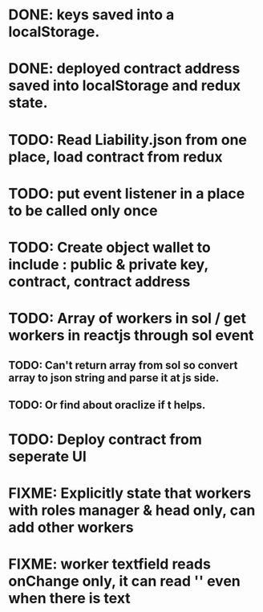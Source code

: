 # DONE: keys saved into a localStorage.
# DONE: deployed contract address saved into localStorage and redux state.
# TODO: Read Liability.json from one place, load contract from redux
# TODO: put event listener in a place to be called only once
# TODO: Create object wallet to include : public & private key, contract, contract address
# TODO: Array of workers in sol / get workers in reactjs through sol event
## TODO: Can't return array from sol so convert array to json string and parse it at js side.
## TODO: Or find about oraclize if t helps.
# TODO: Deploy contract from seperate UI
# FIXME: Explicitly state that workers with roles manager & head only, can add other workers
# FIXME: worker textfield reads onChange only, it can read '' even when there is text
